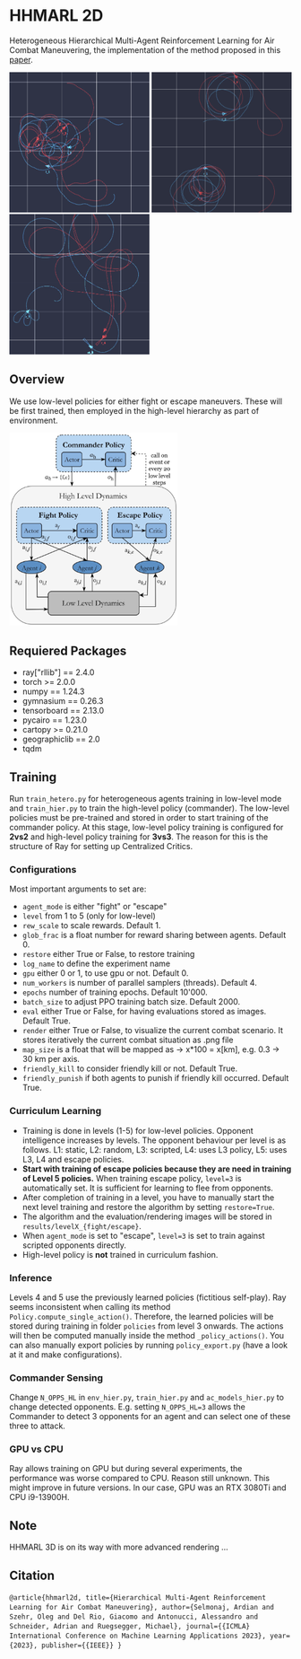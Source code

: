 # HHMARL 2D

Heterogeneous Hierarchical Multi-Agent Reinforcement Learning for Air Combat Maneuvering, the implementation of the method proposed in this [paper](https://arxiv.org/abs/2309.11247).

<img src="img/hier_pol.png" width="250"> <img src="img/fight_pol.png" width="250"> <img src="img/esc_pol.png" width="250">

## Overview

We use low-level policies for either fight or escape maneuvers. These will be first trained, then employed in the high-level hierarchy as part of environment.

<img src="img/policies.png" width="300">

## Requiered Packages 

- ray["rllib"] == 2.4.0
- torch >= 2.0.0
- numpy == 1.24.3
- gymnasium == 0.26.3
- tensorboard == 2.13.0
- pycairo == 1.23.0
- cartopy >= 0.21.0
- geographiclib == 2.0
- tqdm

## Training

Run `train_hetero.py` for heterogeneous agents training in low-level mode and `train_hier.py` to train the high-level policy (commander). The low-level policies must be pre-trained and stored in order to start training of the commander policy. At this stage, low-level policy training is configured for **2vs2** and high-level policy training for **3vs3**. The reason for this is the structure of Ray for setting up Centralized Critics.

### Configurations
Most important arguments to set are:

- `agent_mode` is either "fight" or "escape"
- `level` from 1 to 5 (only for low-level)
- `rew_scale` to scale rewards. Default 1.
- `glob_frac` is a float number for reward sharing between agents. Default 0.
- `restore` either True or False, to restore training
- `log_name` to define the experiment name
- `gpu` either 0 or 1, to use gpu or not. Default 0.
- `num_workers` is number of parallel samplers (threads). Default 4.
- `epochs` number of training epochs. Default 10'000.
- `batch_size` to adjust PPO training batch size. Default 2000.
- `eval` either True or False, for having evaluations stored as images. Default True.
- `render` either True or False, to visualize the current combat scenario. It stores iteratively the current combat situation as .png file
- `map_size` is a float that will be mapped as -> x*100 = x[km], e.g. 0.3 -> 30 km per axis. 
- `friendly_kill` to consider friendly kill or not. Default True.
- `friendly_punish` if both agents to punish if friendly kill occurred. Default True.

### Curriculum Learning

- Training is done in levels (1-5) for low-level policies. Opponent intelligence increases by levels. The opponent behaviour per level is as follows. L1: static, L2: random, L3: scripted, L4: uses L3 policy, L5: uses L3, L4 and escape policies.
- **Start with training of escape policies because they are need in training of Level 5 policies.** When training escape policy, `level=3` is automatically set. It is sufficient for learning to flee from opponents.
- After completion of training in a level, you have to manually start the next level training and restore the algorithm by setting `restore=True`. 
- The algorithm and the evaluation/rendering images will be stored in `results/levelX_{fight/escape}`. 
- When `agent_mode` is set to "escape", `level=3` is set to train against scripted opponents directly.
- High-level policy is **not** trained in curriculum fashion.

### Inference

Levels 4 and 5 use the previously learned policies (fictitious self-play). Ray seems inconsistent when calling its method `Policy.compute_single_action()`. Therefore, the learned policies will be stored during training in folder `policies` from level 3 onwards. The actions will then be computed manually inside the method `_policy_actions()`. You can also manually export policies by running `policy_export.py` (have a look at it and make configurations).

### Commander Sensing
Change `N_OPPS_HL` in `env_hier.py`, `train_hier.py` and `ac_models_hier.py` to change detected opponents. E.g. setting `N_OPPS_HL=3` allows the Commander to detect 3 opponents for an agent and can select one of these three to attack.

### GPU vs CPU
Ray allows training on GPU but during several experiments, the performance was worse compared to CPU. Reason still unknown. This might improve in future versions. In our case, GPU was an RTX 3080Ti and CPU i9-13900H.

## Note
HHMARL 3D is on its way with more advanced rendering ...

## Citation

`@article{hhmarl2d,
  title={Hierarchical Multi-Agent Reinforcement Learning for Air Combat Maneuvering},
  author={Selmonaj, Ardian and Szehr, Oleg and Del Rio, Giacomo and Antonucci, Alessandro and Schneider, Adrian and Ruegsegger, Michael},
  journal={{ICMLA} International Conference on Machine Learning Applications 2023},
  year={2023},
  publisher={{IEEE}}
}`
